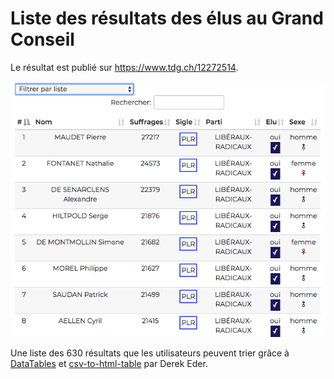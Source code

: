 # Liste des résultats des élus au Grand Conseil

Le résultat est publié sur https://www.tdg.ch/12272514.

[![Aperçu](images/preview.png)](https://www.tdg.ch/12272514)

Une liste des 630 résultats que les utilisateurs peuvent trier grâce à [DataTables](https://datatables.net) et [csv-to-html-table](https://github.com/derekeder/csv-to-html-table/) par Derek Eder.
